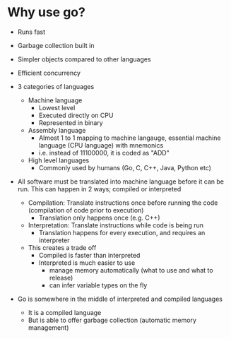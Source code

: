 # Why use go?

- Runs fast
- Garbage collection built in
- Simpler objects compared to other languages
- Efficient concurrency

- 3 categories of languages
    - Machine language
        - Lowest level
        - Executed directly on CPU
        - Represented in binary
    - Assembly language
        - Almost 1 to 1 mapping to machine langauge, essential machine language (CPU language) with mnemonics
        - i.e. instead of 11100000, it is coded as "ADD"
    - High level languages
        - Commonly used by humans (Go, C, C++, Java, Python etc)

- All software must be translated into machine language before it can be run. This can happen in 2 ways; compiled or interpreted
    - Compilation: Translate instructions once before running the code (compilation of code prior to execution)
        - Translation only happens once (e.g. C++) 
    - Interpretation: Translate instructions while code is being run
        - Translation happens for every execution, and requires an interpreter
    - This creates a trade off
        - Compiled is faster than interpreted
        - Interpreted is much easier to use
            - manage memory automatically (what to use and what to release)
            - can infer variable types on the fly

- Go is somewhere in the middle of interpreted and compiled languages
    - It is a compiled language
    - But is able to offer garbage collection (automatic memory management)


